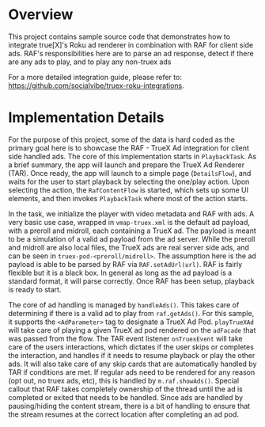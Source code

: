 # Overview

This project contains sample source code that demonstrates how to integrate true[X]'s Roku ad renderer in
combination with RAF for client side ads. RAF's responsibilities here are to parse an ad response, detect
if there are any ads to play, and to play any non-truex ads

For a more detailed integration guide, please refer to: https://github.com/socialvibe/truex-roku-integrations.

# Implementation Details

For the purpose of this project, some of the data is hard coded as the primary goal here is to showcase the RAF - TrueX Ad integration for client side handled ads. The core of this implementation starts in `PlaybackTask`. As a brief summary, the app will launch and prepare the TrueX Ad Renderer (TAR). Once ready, the app will launch to a simple page (`DetailsFlow`), and waits for the user to start playback by selecting the one/play action. Upon selecting the action, the `RafContentFlow` is started, which sets up some UI elements, and then invokes `PlaybackTask` where most of the action starts.

In the task, we initialize the player with video metadata and RAF with ads. A very basic use case, wrapped in `vmap-truex.xml` is the default ad payload, with a preroll and midroll, each containing a TrueX ad. The payload is meant to be a simulation of a valid ad payload from the ad server. While the preroll and midroll are also local files, the TrueX ads are real server side ads, and can be seen in `truex-pod-<preroll/midroll>`. The assumption here is the ad payload is able to be parsed by RAF via `RAF.setAdUrl(url)`. RAF is fairly flexible but it is a black box. In general as long as the ad payload is a standard format, it will parse correctly. Once RAF has been setup, playback is ready to start.

The core of ad handling is managed by `handleAds()`. This takes care of determining if there is a valid ad to play from `raf.getAds()`. For this sample, it supports the `<AdParameter>` tag to designate a TrueX Ad Pod. `playTrueXAd` will take care of playing a given TrueX ad pod rendered on the `adFacade` that was passed from the flow. The TAR event listener `onTruexEvent` will take care of the users interactions, which dictates if the user skips or completes the interaction, and handles if it needs to resume playback or play the other ads. It will also take care of any skip cards that are automatically handled by TAR if conditions are met. If regular ads need to be rendered for any reason (opt out, no truex ads, etc), this is handled by `m.raf.showAds()`. Special callout that RAF takes completely ownership of the thread until the ad is completed or exited that needs to be handled. Since ads are handled by pausing/hiding the content stream, there is a bit of handling to ensure that the stream resumes at the correct location after completing an ad pod.
